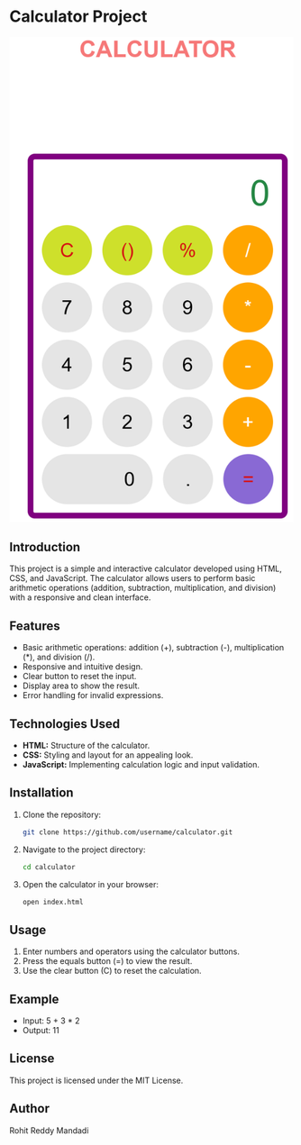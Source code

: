 # Calculator Project

![image alt](https://github.com/Mandadi2002/OIBSIP/blob/6704b869a67006a9dd2d3e0dc055fc9563636ac0/Level-2/Task-1%20Calculator/Screenshot%202025-03-20%20080117.png)

## Introduction
This project is a simple and interactive calculator developed using HTML, CSS, and JavaScript. The calculator allows users to perform basic arithmetic operations (addition, subtraction, multiplication, and division) with a responsive and clean interface.

## Features
- Basic arithmetic operations: addition (+), subtraction (-), multiplication (*), and division (/).
- Responsive and intuitive design.
- Clear button to reset the input.
- Display area to show the result.
- Error handling for invalid expressions.

## Technologies Used
- **HTML:** Structure of the calculator.
- **CSS:** Styling and layout for an appealing look.
- **JavaScript:** Implementing calculation logic and input validation.

## Installation
1. Clone the repository:
   ```bash
   git clone https://github.com/username/calculator.git
   ```
2. Navigate to the project directory:
   ```bash
   cd calculator
   ```
3. Open the calculator in your browser:
   ```bash
   open index.html
   ```

## Usage
1. Enter numbers and operators using the calculator buttons.
2. Press the equals button (=) to view the result.
3. Use the clear button (C) to reset the calculation.

## Example
- Input: 5 + 3 * 2
- Output: 11

## License
This project is licensed under the MIT License.

## Author
Rohit Reddy Mandadi

